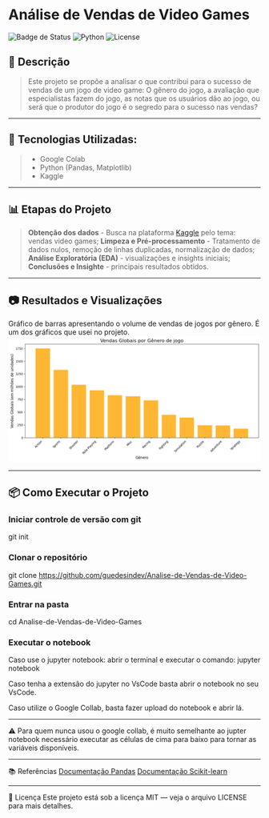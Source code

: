 # Análise de Vendas de Video Games
![Badge de Status](https://img.shields.io/badge/status-em_desenvolvimento-yellow) 
![Python](https://img.shields.io/badge/python-3.10+-blue.svg) 
![License](https://img.shields.io/badge/license-MIT-green)

## 📌 Descrição

> Este projeto se propõe a analisar o que contribui para o sucesso de vendas de um jogo de video game: O gênero do jogo, a avaliação que especialistas fazem do jogo, as notas que os usuários dão ao jogo, ou será que o produtor do jogo é o segredo para o sucesso nas vendas?

---
## 🚀 Tecnologias Utilizadas:
> - Google Colab
> - Python (Pandas, Matplotlib)
> - Kaggle

---
## 📊 Etapas do Projeto
> **Obtenção dos dados** - Busca na plataforma [Kaggle](https://www.kaggle.com/datasets) pelo tema: vendas video games;
> **Limpeza e Pré-processamento** - Tratamento de dados nulos, remoção de linhas duplicadas, normalização de dados;
> **Análise Exploratória (EDA)** - visualizações e insights iniciais;
> **Conclusões e Insighte** - principais resultados obtidos.

---
## 📷 Resultados e Visualizações

Gráfico de barras apresentando o volume de vendas de jogos por gênero. É um dos gráficos que usei no projeto.
![gráfico de barras](./images/grafico_barras.png)


---
##  📦 Como Executar o Projeto

### Iniciar controle de versão com git
git init

### Clonar o repositório
git clone https://github.com/guedesindev/Analise-de-Vendas-de-Video-Games.git

### Entrar na pasta
cd Analise-de-Vendas-de-Video-Games

### Executar o notebook
Caso use o jupyter notebook:
abrir o terminal e executar o comando: jupyter notebook

Caso tenha a extensão do jupyter no VsCode basta abrir o notebook no seu VsCode.

Caso utilize o Google Collab, basta fazer upload do notebook e abrir lá.

---
⚠️ Para quem nunca usou o google collab, é muito semelhante ao jupter notebook necessário executar as células de cima para baixo para tornar as variáveis disponíveis.

---
📚 Referências
[Documentação Pandas](https://pandas.pydata.org/docs/)
[Documentação Scikit-learn](https://matplotlib.org/stable/)

---
📄 Licença
Este projeto está sob a licença MIT — veja o arquivo LICENSE para mais detalhes.
